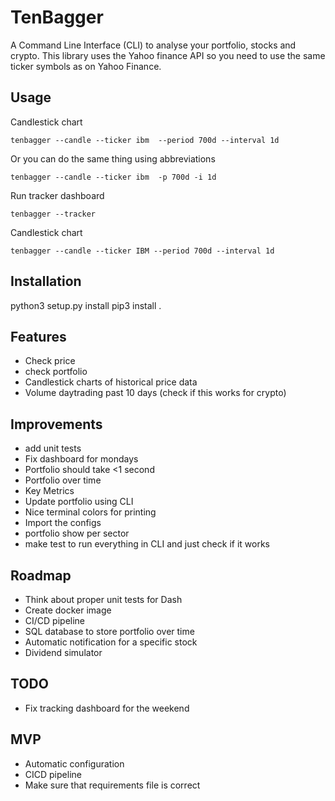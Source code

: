 # TenBagger
A Command Line Interface (CLI) to analyse your portfolio, stocks and crypto. This library uses the Yahoo finance API so you need to use the same ticker symbols as on Yahoo Finance.

## Usage
Candlestick chart
```
tenbagger --candle --ticker ibm  --period 700d --interval 1d
```
Or you can do the same thing using abbreviations

```
tenbagger --candle --ticker ibm  -p 700d -i 1d
```

Run tracker dashboard
```
tenbagger --tracker
```

Candlestick chart 
```
tenbagger --candle --ticker IBM --period 700d --interval 1d
```

## Installation
python3 setup.py install
pip3 install .

## Features
- Check price
- check portfolio
- Candlestick charts of historical price data
- Volume daytrading past 10 days (check if this works for crypto)

## Improvements
- add unit tests
- Fix dashboard for mondays
- Portfolio should take <1 second
- Portfolio over time
- Key Metrics
- Update portfolio using CLI
- Nice terminal colors for printing
- Import the configs
- portfolio show per sector
- make test to run everything in CLI and just check if it works

## Roadmap
- Think about proper unit tests for Dash
- Create docker image
- CI/CD pipeline
- SQL database to store portfolio over time
- Automatic notification for a specific stock
- Dividend simulator

## TODO
- Fix tracking dashboard for the weekend

## MVP
- Automatic configuration
- CICD pipeline
- Make sure that requirements file is correct

